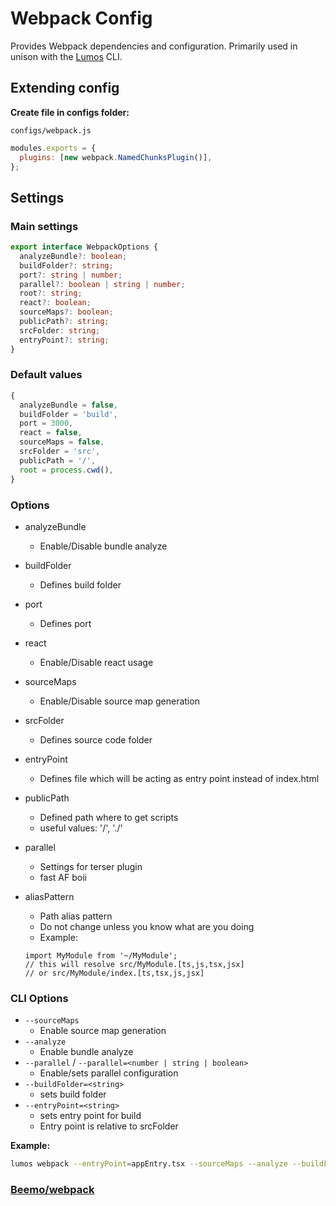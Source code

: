 # Webpack Config

Provides Webpack dependencies and configuration. Primarily used in unison with the
[Lumos](https://www.npmjs.com/package/@ori-open/lumos) CLI.

## Extending config

**Create file in configs folder:**

`configs/webpack.js`

```js
modules.exports = {
  plugins: [new webpack.NamedChunksPlugin()],
};
```

## Settings

### Main settings

```ts
export interface WebpackOptions {
  analyzeBundle?: boolean;
  buildFolder?: string;
  port?: string | number;
  parallel?: boolean | string | number;
  root?: string;
  react?: boolean;
  sourceMaps?: boolean;
  publicPath?: string;
  srcFolder: string;
  entryPoint?: string;
}
```

### Default values

```ts
{
  analyzeBundle = false,
  buildFolder = 'build',
  port = 3000,
  react = false,
  sourceMaps = false,
  srcFolder = 'src',
  publicPath = '/',
  root = process.cwd(),
}
```

### Options

- analyzeBundle
  - Enable/Disable bundle analyze
- buildFolder
  - Defines build folder
- port
  - Defines port
- react
  - Enable/Disable react usage
- sourceMaps
  - Enable/Disable source map generation
- srcFolder
  - Defines source code folder
- entryPoint
  - Defines file which will be acting as entry point instead of index.html
- publicPath
  - Defined path where to get scripts
  - useful values: '/', './'
- parallel
  - Settings for terser plugin
  - fast AF boii
- aliasPattern

  - Path alias pattern
  - Do not change unless you know what are you doing
  - Example:

  ```tsx
  import MyModule from '~/MyModule';
  // this will resolve src/MyModule.[ts,js,tsx,jsx]
  // or src/MyModule/index.[ts,tsx,js,jsx]
  ```

### CLI Options

- `--sourceMaps`
  - Enable source map generation
- `--analyze`
  - Enable bundle analyze
- `--parallel` / `--parallel=<number | string | boolean>`
  - Enable/sets parallel configuration
- `--buildFolder=<string>`
  - sets build folder
- `--entryPoint=<string>`
  - sets entry point for build
  - Entry point is relative to srcFolder

**Example:**

```bash
lumos webpack --entryPoint=appEntry.tsx --sourceMaps --analyze --buildFolder=build
```

### [Beemo/webpack](https://milesj.gitbook.io/beemo/driver/webpack)
